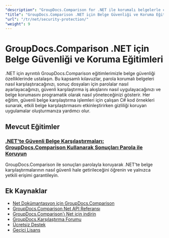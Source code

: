 ```yaml
---
"description": "GroupDocs.Comparison for .NET ile korumalı belgelerle çalışma ve güvenliği uygulama konusunda adım adım eğitimler."
"title": "GroupDocs.Comparison .NET için Belge Güvenliği ve Koruma Eğitimleri"
"url": "/tr/net/security-protection/"
"weight": 9
---
```


# GroupDocs.Comparison .NET için Belge Güvenliği ve Koruma Eğitimleri

.NET için ayrıntılı GroupDocs.Comparison eğitimlerimizle belge güvenliği özelliklerinde ustalaşın. Bu kapsamlı kılavuzlar, parola korumalı belgeleri nasıl karşılaştıracağınızı, sonuç dosyaları için parolalar nasıl ayarlayacağınızı, güvenli karşılaştırma iş akışlarını nasıl uygulayacağınızı ve belge korumasını programatik olarak nasıl yöneteceğinizi gösterir. Her eğitim, güvenli belge karşılaştırma işlemleri için çalışan C# kod örnekleri sunarak, etkili belge karşılaştırmasını etkinleştirirken gizliliği koruyan uygulamalar oluşturmanıza yardımcı olur.

## Mevcut Eğitimler

### [.NET'te Güvenli Belge Karşılaştırmaları: GroupDocs.Comparison Kullanarak Sonuçları Parola ile Koruyun](./secure-net-document-comparisons-password-protection/)
GroupDocs.Comparison ile sonuçları parolayla koruyarak .NET'te belge karşılaştırmalarının nasıl güvenli hale getirileceğini öğrenin ve yalnızca yetkili erişimi garantileyin.

## Ek Kaynaklar

- [Net Dokümantasyon için GroupDocs.Comparison](https://docs.groupdocs.com/comparison/net/)
- [GroupDocs.Comparison Net API Referansı](https://reference.groupdocs.com/comparison/net/)
- [GroupDocs.Comparison'ı Net için indirin](https://releases.groupdocs.com/comparison/net/)
- [GroupDocs.Karşılaştırma Forumu](https://forum.groupdocs.com/c/comparison)
- [Ücretsiz Destek](https://forum.groupdocs.com/)
- [Geçici Lisans](https://purchase.groupdocs.com/temporary-license/)